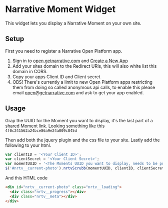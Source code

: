 Narrative Moment Widget
===

This widget lets you display a Narrative Moment on your own site.

Setup
---

First you need to register a Narrative Open Platform app.

1. Sign in to [open.getnarrative.com](http://open.getnarrative.com/) and [Create a New App](http://open.getnarrative.com/apps)
2. Add your sites domain to the Redirect URIs, this will also white list this domain in CORS.
3. Copy your apps Client ID and Client secret
4. OBS! There's currently a limit to new Open Platform apps restricting them from doing so called anonymous api calls, to enable this please email [open@getnarrative.com](mailto://open@getnarrative.com) and ask to get your app enabled.

Usage
---

Grap the UUID for the Moment you want to display, it's the last part of a shared Moment link. Looking something like this `4f0c241562a24bce86a9e24a009c845d`


Then add both the jquery plugin and the css file to your site. Lastly add the following to your html.

```javascript
var clientID = '<Your Client ID>';
var clientSecret = '<Your Client Secret>';
var momentUUID = '<The Moments UUID you want to display, needs to be public>';
$('#nrtv__current-photo').nrtvScrubb(momentUUID, clientID, clientSecret);
```

And this HTML code

```html
<div id="nrtv__current-photo" class="nrtv__loading">
  <div class="nrtv__progress"></div>
  <div class="nrtv__meta"></div>
</div>
```
